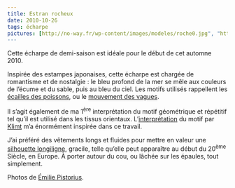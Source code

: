 ```yaml
---
title: Estran rocheux
date: 2010-10-26
tags: écharpe
pictures: [http://no-way.fr/wp-content/images/modeles/roche0.jpg", "http://no-way.fr/wp-content/images/modeles/roche1.jpg", "http://no-way.fr/wp-content/images/modeles/roche2.jpg"]
---
```


<p>Cette écharpe de demi-saison est idéale pour le début de cet automne 2010. </p>
<p>Inspirée des estampes japonaises, cette écharpe est chargée de romantisme et de nostalgie : le bleu profond de la mer se mêle aux couleurs de l’écume et du sable, puis au bleu du ciel. Les motifs utilisés rappellent les <a href="http://givernews.com/images/photo11/carpe-hiroshige.jpg" target="_blank">écailles des poissons</a>, ou le <a href="http://www.kimono-japonais-kyoto.com/public/3901/22727/2546-01.jpg" target="_blank">mouvement des vagues</a>.</p>
<p>Il s’agit également de ma 1<sup>ère</sup> interprétation du motif géométrique et répétitif tel qu’il est utilisé dans les tissus orientaux. L’<a href="http://www.gustavklimtcollection.com/pages/main.html" title="Voir les oeuvres de Gustav Klimt" target="_blank">interprétation</a> du motif par <a href="http://fr.wikipedia.org/wiki/Gustav_Klimt" title="Voir la biographie de Gustav Klimt" target="_blank">Klimt</a> m’a énormément inspirée dans ce travail.</p>
<p>J’ai préféré des vêtements longs et fluides pour mettre en valeur une <a href="http://fr.wikipedia.org/wiki/Emilie_Flöge" title="Voir la biographie de Emilie Flöge, amie de Klimt" target="_blank">silhouette longiligne</a>, gracile, telle qu’elle peut apparaître au début du 20<sup>ème</sup> Siècle, en Europe. À porter autour du cou, ou lâchée sur les épaules, tout simplement.</p>


Photos de <a href="http://www.flickr.com/photos/emilie-pistorius/" target="_blank">Émilie Pistorius</a>.